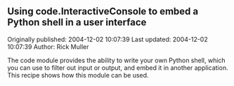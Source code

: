 ## Using code.InteractiveConsole to embed a Python shell in a user interface

Originally published: 2004-12-02 10:07:39
Last updated: 2004-12-02 10:07:39
Author: Rick Muller

The code module provides the ability to write your own Python shell, which you can use to filter out input or output, and embed it in another application. This recipe shows how this module can be used.
